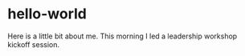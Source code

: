 # hello-world

Here is a little bit about me.  This morning I led a leadership workshop kickoff session. 
